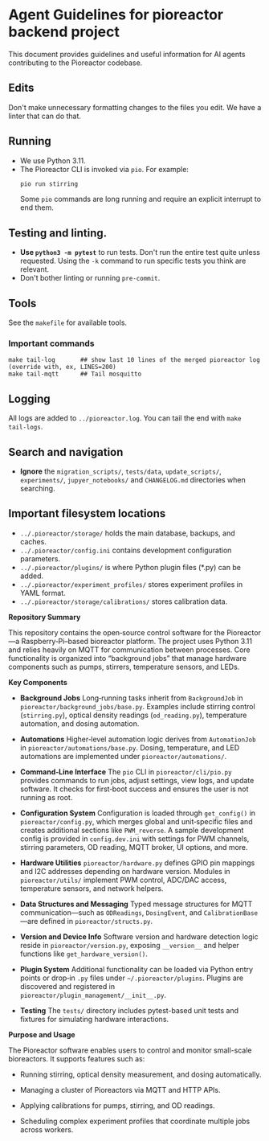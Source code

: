 # Agent Guidelines for pioreactor backend project

This document provides guidelines and useful information for AI agents contributing to the Pioreactor codebase.

## Edits

Don't make unnecessary formatting changes to the files you edit. We have a linter that can do that.

## Running

- We use Python 3.11.
- The Pioreactor CLI is invoked via `pio`. For example:
  ```bash
  pio run stirring
  ```
  Some `pio` commands are long running and require an explicit interrupt to end them.

## Testing and linting.

- **Use `python3 -m pytest`** to run tests. Don't run the entire test quite unless requested. Using the `-k` command to run specific tests you think are relevant.
- Don't bother linting or running `pre-commit`.

## Tools

See the `makefile` for available tools.

### Important commands

```
make tail-log       ## show last 10 lines of the merged pioreactor log (override with, ex, LINES=200)
make tail-mqtt      ## Tail mosquitto
```

## Logging

 All logs are added to `../pioreactor.log`. You can tail the end with `make tail-logs`.

## Search and navigation

- **Ignore** the `migration_scripts/`, `tests/data`, `update_scripts/`, `experiments/`, `jupyer_notebooks/` and `CHANGELOG.md` directories when searching.

## Important filesystem locations

- `../.pioreactor/storage/` holds the main database, backups, and caches.
- `../.pioreactor/config.ini` contains development configuration parameters.
- `../.pioreactor/plugins/` is where Python plugin files (\*.py) can be added.
- `../.pioreactor/experiment_profiles/` stores experiment profiles in YAML format.
- `../.pioreactor/storage/calibrations/` stores calibration data.


**Repository Summary**

This repository contains the open‑source control software for the Pioreactor—a Raspberry‑Pi–based bioreactor platform. The project uses Python 3.11 and relies heavily on MQTT for communication between processes. Core functionality is organized into “background jobs” that manage hardware components such as pumps, stirrers, temperature sensors, and LEDs.

**Key Components**

*   **Background Jobs**
    Long‑running tasks inherit from `BackgroundJob` in `pioreactor/background_jobs/base.py`. Examples include stirring control (`stirring.py`), optical density readings (`od_reading.py`), temperature automation, and dosing automation.

*   **Automations**
    Higher‑level automation logic derives from `AutomationJob` in `pioreactor/automations/base.py`. Dosing, temperature, and LED automations are implemented under `pioreactor/automations/`.

*   **Command‑Line Interface**
    The `pio` CLI in `pioreactor/cli/pio.py` provides commands to run jobs, adjust settings, view logs, and update software. It checks for first‑boot success and ensures the user is not running as root.

*   **Configuration System**
    Configuration is loaded through `get_config()` in `pioreactor/config.py`, which merges global and unit‑specific files and creates additional sections like `PWM_reverse`. A sample development config is provided in `config.dev.ini` with settings for PWM channels, stirring parameters, OD reading, MQTT broker, UI options, and more.

*   **Hardware Utilities**
    `pioreactor/hardware.py` defines GPIO pin mappings and I2C addresses depending on hardware version. Modules in `pioreactor/utils/` implement PWM control, ADC/DAC access, temperature sensors, and network helpers.

*   **Data Structures and Messaging**
    Typed message structures for MQTT communication—such as `ODReadings`, `DosingEvent`, and `CalibrationBase`—are defined in `pioreactor/structs.py`.

*   **Version and Device Info**
    Software version and hardware detection logic reside in `pioreactor/version.py`, exposing `__version__` and helper functions like `get_hardware_version()`.

*   **Plugin System**
    Additional functionality can be loaded via Python entry points or drop‑in `.py` files under `~/.pioreactor/plugins`. Plugins are discovered and registered in `pioreactor/plugin_management/__init__.py`.

*   **Testing**
    The `tests/` directory includes pytest-based unit tests and fixtures for simulating hardware interactions.


**Purpose and Usage**

The Pioreactor software enables users to control and monitor small-scale bioreactors. It supports features such as:

*   Running stirring, optical density measurement, and dosing automatically.

*   Managing a cluster of Pioreactors via MQTT and HTTP APIs.

*   Applying calibrations for pumps, stirring, and OD readings.

*   Scheduling complex experiment profiles that coordinate multiple jobs across workers.
